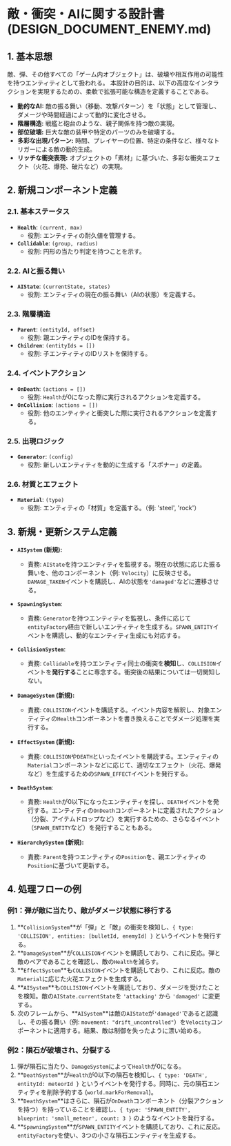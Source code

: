 # 敵・衝突・AIに関する設計書 (DESIGN_DOCUMENT_ENEMY.md) 

## 1. 基本思想

敵、弾、その他すべての「ゲーム内オブジェクト」は、破壊や相互作用の可能性を持つエンティティとして扱われる。
本設計の目的は、以下の高度なインタラクションを実現するための、柔軟で拡張可能な構造を定義することである。

*   **動的なAI:** 敵の振る舞い（移動、攻撃パターン）を「状態」として管理し、ダメージや時間経過によって動的に変化させる。
*   **階層構造:** 戦艦と砲台のような、親子関係を持つ敵の実現。
*   **部位破壊:** 巨大な敵の装甲や特定のパーツのみを破壊する。
*   **多彩な出現パターン:** 時間、プレイヤーの位置、特定の条件など、様々なトリガーによる敵の動的生成。
*   **リッチな衝突表現:** オブジェクトの「素材」に基づいた、多彩な衝突エフェクト（火花、爆発、破片など）の実現。

## 2. 新規コンポーネント定義

### 2.1. 基本ステータス

*   **`Health`**: `(current, max)`
    *   役割: エンティティの耐久値を管理する。
*   **`Collidable`**: `(group, radius)`
    *   役割: 円形の当たり判定を持つことを示す。

### 2.2. AIと振る舞い

*   **`AIState`**: `(currentState, states)`
    *   役割: エンティティの現在の振る舞い（AIの状態）を定義する。

### 2.3. 階層構造

*   **`Parent`**: `(entityId, offset)`
    *   役割: 親エンティティのIDを保持する。
*   **`Children`**: `(entityIds = [])`
    *   役割: 子エンティティのIDリストを保持する。

### 2.4. イベントアクション

*   **`OnDeath`**: `(actions = [])`
    *   役割: `Health`が0になった際に実行されるアクションを定義する。
*   **`OnCollision`**: `(actions = [])`
    *   役割: 他のエンティティと衝突した際に実行されるアクションを定義する。

### 2.5. 出現ロジック

*   **`Generator`**: `(config)`
    *   役割: 新しいエンティティを動的に生成する「スポナー」の定義。

### 2.6. 材質とエフェクト

*   **`Material`**: `(type)`
    *   役割: エンティティの「材質」を定義する。（例: 'steel', 'rock'）

## 3. 新規・更新システム定義

*   **`AISystem` (新規):**
    *   責務: `AIState`を持つエンティティを監視する。現在の状態に応じた振る舞いを、他のコンポーネント（例: `Velocity`）に反映させる。`DAMAGE_TAKEN`イベントを購読し、AIの状態を`'damaged'`などに遷移させる。

*   **`SpawningSystem`**:
    *   責務: `Generator`を持つエンティティを監視し、条件に応じて`entityFactory`経由で新しいエンティティを生成する。`SPAWN_ENTITY`イベントを購読し、動的なエンティティ生成にも対応する。

*   **`CollisionSystem`**:
    *   責務: `Collidable`を持つエンティティ同士の衝突を**検知**し、`COLLISION`イベントを**発行する**ことに専念する。衝突後の結果については一切関知しない。

*   **`DamageSystem` (新規):**
    *   責務: `COLLISION`イベントを購読する。イベント内容を解釈し、対象エンティティの`Health`コンポーネントを書き換えることでダメージ処理を実行する。

*   **`EffectSystem` (新規):**
    *   責務: `COLLISION`や`DEATH`といったイベントを購読する。エンティティの`Material`コンポーネントなどに応じて、適切なエフェクト（火花、爆発など）を生成するための`SPAWN_EFFECT`イベントを発行する。

*   **`DeathSystem`**:
    *   責務: `Health`が0以下になったエンティティを探し、`DEATH`イベントを発行する。エンティティの`OnDeath`コンポーネントに定義されたアクション（分裂、アイテムドロップなど）を実行するための、さらなるイベント（`SPAWN_ENTITY`など）を発行することもある。

*   **`HierarchySystem` (新規):**
    *   責務: `Parent`を持つエンティティの`Position`を、親エンティティの`Position`に基づいて更新する。

## 4. 処理フローの例

### 例1：弾が敵に当たり、敵がダメージ状態に移行する

1.  **`CollisionSystem`**が「弾」と「敵」の衝突を検知し、`{ type: 'COLLISION', entities: [bulletId, enemyId] }` というイベントを発行する。
2.  **`DamageSystem`**が`COLLISION`イベントを購読しており、これに反応。弾と敵のペアであることを確認し、敵の`Health`を減らす。
3.  **`EffectSystem`**も`COLLISION`イベントを購読しており、これに反応。敵の`Material`に応じた火花エフェクトを生成する。
4.  **`AISystem`**も`COLLISION`イベントを購読しており、ダメージを受けたことを検知。敵の`AIState.currentState`を `'attacking'` から `'damaged'` に変更する。
5.  次のフレームから、**`AISystem`**は敵の`AIState`が`'damaged'`であると認識し、その振る舞い（例: `movement: "drift_uncontrolled"`）を`Velocity`コンポーネントに適用する。結果、敵は制御を失ったように漂い始める。

### 例2：隕石が破壊され、分裂する

1.  弾が隕石に当たり、`DamageSystem`によって`Health`が0になる。
2.  **`DeathSystem`**が`Health`が0以下の隕石を検知し、`{ type: 'DEATH', entityId: meteorId }` というイベントを発行する。同時に、元の隕石エンティティを削除予約する (`world.markForRemoval`)。
3.  **`DeathSystem`**はさらに、隕石が`OnDeath`コンポーネント（分裂アクションを持つ）を持っていることを確認し、`{ type: 'SPAWN_ENTITY', blueprint: 'small_meteor', count: 3 }` のようなイベントを発行する。
4.  **`SpawningSystem`**が`SPAWN_ENTITY`イベントを購読しており、これに反応。`entityFactory`を使い、3つの小さな隕石エンティティを生成する。
